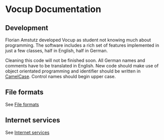 # Vocup Documentation

## Development

Florian Amstutz developed Vocup as student not knowing much about programming.
The software includes a rich set of features implemented in just a few classes, half in English, half in German.

Cleaning this code will not be finished soon.
All German names and comments have to be translated in English.
New code should make use of object orientated programming and identifier should be written in [CamelCase](https://msdn.microsoft.com/en-us/library/x2dbyw72%28v=vs.71%29.aspx?f=255&MSPPError=-2147217396).
Control names should begin upper case.

## File formats

See [File formats](fileformats.md)

## Internet services

See [Internet services](internet-services.md)